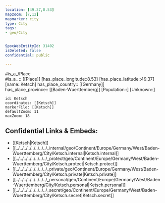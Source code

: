 ```yaml
---
location: [49.37,8.53] 
mapzoom: [7,12] 
mapmarker: city 
type: City
tags:
- geo/City


SpocWebEntityId: 31402
isDeleted: false
confidential: public

---
```

#is_a_/Place  
#is_a_ :: [[Place]] 
[has_place_longitude::8.53] 
[has_place_latitude::49.37] 
[name::Ketsch] 
has_place_country:: [[Germany]]  
has_place_province:: [[Baden-Wuerttemberg]] 
[Population::] 
[Unknown::] 


```leaflet
id: Ketsch
coordinates: [[Ketsch]] 
markerFile: [[Ketsch]] 
defaultZoom: 11 
maxZoom: 18
```


## Confidential Links & Embeds: 
- [[Ketsch|Ketsch]]  
- [[../../../../../../../../_internal/geo/Continent/Europe/Germany/West/Baden-Wuerttemberg/City/Ketsch.internal|Ketsch.internal]] 
- [[../../../../../../../../_protect/geo/Continent/Europe/Germany/West/Baden-Wuerttemberg/City/Ketsch.protect|Ketsch.protect]] 
- [[../../../../../../../../_private/geo/Continent/Europe/Germany/West/Baden-Wuerttemberg/City/Ketsch.private|Ketsch.private]] 
- [[../../../../../../../../_personal/geo/Continent/Europe/Germany/West/Baden-Wuerttemberg/City/Ketsch.personal|Ketsch.personal]] 
- [[../../../../../../../../_secret/geo/Continent/Europe/Germany/West/Baden-Wuerttemberg/City/Ketsch.secret|Ketsch.secret]] 
